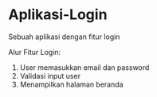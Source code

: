 # Aplikasi-Login
Sebuah aplikasi dengan fitur login

Alur Fitur Login:
1. User memasukkan email dan password
2. Validasi input user
3. Menampilkan halaman beranda
